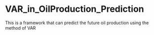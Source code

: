 # VAR_in_OilProduction_Prediction
This is a framework that can predict the future oil production using the method of VAR
